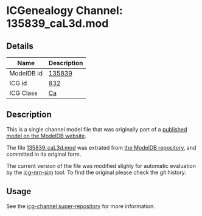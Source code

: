# ICGenealogy Channel: 135839\_caL3d.mod

## Details

Name | Description
---- | -----------
ModelDB id | [135839](http://senselab.med.yale.edu/ModelDB/ShowModel.cshtml?model=135839)
ICG id | [832](http://icg.neurotheory.ox.ac.uk/channels/3/832)
ICG Class | [Ca](http://icg.neurotheory.ox.ac.uk/channels/3)

## Description

This is a single channel model file that was originally part of a [published model on the ModelDB website](http://senselab.med.yale.edu/ModelDB/ShowModel.cshtml?model=135839).


The file [135839\_caL3d.mod](135839_caL3d.mod) was extrated from [the ModelDB repository](http://senselab.med.yale.edu/ModelDB/ShowModel.cshtml?model=135839), and committed in its original form.

The current version of the file was modified slighly for automatic evaluation by the [icg-nrn-sim](https://github.com/icgenealogy/icg-nrn-sim) tool. To find the original please check the git history.


## Usage

See the [icg-channel super-repository](https://github.com/icgenealogy/icg-channels) for more information.
